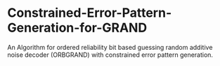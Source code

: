 # Constrained-Error-Pattern-Generation-for-GRAND
An Algorithm for ordered reliability bit based guessing random additive noise decoder (ORBGRAND) with constrained error pattern generation.
